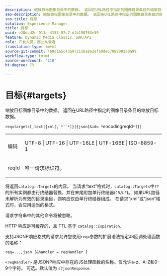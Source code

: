 ```yaml
---
description: 缩放目标图像目录中的数据。 返回在URL路径中指定的图像目录条目的缩放目标数据。
seo-description: 缩放目标图像目录中的数据。 返回在URL路径中指定的图像目录条目的缩放目标数据。
seo-title: 目标
solution: Experience Manager
title: 目标
uuid: e20dcd2c-913a-4153-97c7-dfb190763e39
feature: Dynamic Media Classic，SDK/API
role: 开发人员，商业从业者
translation-type: tm+mt
source-git-commit: 469d1a5c43a972116a8a2efb0de5708800130a99
workflow-type: tm+mt
source-wordcount: '210'
ht-degree: 7%

---
```



# 目标{#targets}

缩放目标图像目录中的数据。 返回在URL路径中指定的图像目录条目的缩放目标数据。

`req=targets[,text|{xml[, *``*]}|{json[&id= *`encodingreqId`*]}]`

<table id="simpletable_D64E706258FD4A9C9C8026D97B472FCC"> 
 <tr class="strow"> 
  <td class="stentry"> <p><span class="codeph"><span class="varname"> 编码</span> </span> </p> </td> 
  <td class="stentry"> <p><span class="codeph"> UTF-8 | UTF-16 | UTF-16LE | UTF-16BE | ISO-8859-1</span> </p></td> 
 </tr> 
 <tr class="strow"> 
  <td class="stentry"> <p><span class="codeph"><span class="varname"> reqId</span></span> </p></td> 
  <td class="stentry"> <p>唯一请求标识符。 </p></td> 
 </tr> 
</table>

将返回`catalog::Targets`的内容。 当请求“text”格式时，`catalog::Targets`中`??`的所有实例都由行终结器替换，并在末尾附加单行终结器(`CR/LF`)。 如果URL路径未解析为有效的目录条目，则响应仅由单行终结器组成。 在请求“xml”或“json”格式时，会应用适当的格式。

请求字符串中的其他命令将被忽略。

HTTP 响应是可缓存的，且 TTL 基于 `catalog::Expiration`.

支持JSONP响应格式的请求允许您使用`req=`参数的扩展语法指定JS回调处理函数的名称：

`req=...,json [&handler = reqHandler ]`

`<reqHandler>` 是JSONP响应中存在的JS处理函数的名称。仅允许a-z、A-Z和0-9个字符。 可选。默认值为 `s7jsonResponse`.
